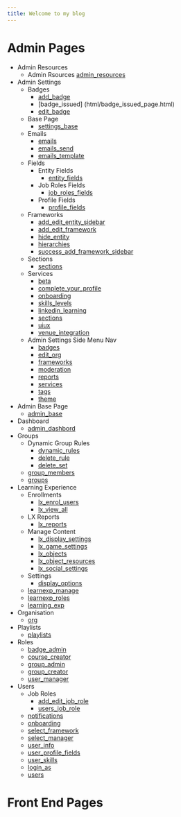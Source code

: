 ```yaml
---
title: Welcome to my blog
---
```


# Admin Pages

- Admin Resources
  - Admin Rsources [admin_resources](https://github.com/sgbres/Stream-QA-RF-DocLib/html/admin_resources_page.html)
- Admin Settings
  - Badges 
    - [add_badge](html/add_badge_page.html)
    - [badge_issued] (html/badge_issued_page.html)
    - [edit_badge](html/edit_badge_page.html)
  - Base Page
    - [settings_base](html/settings_base_page.html)
  - Emails
    - [emails](html/emails_base_page.html)
    - [emails_send](html/emails_send_email_page.html)
    - [emails_template](html/emails_templates_page.html)
  - Fields
    - Entity Fields
      - [entity_fields](html/entity_fields_page.html)
    - Job Roles Fields
      - [job_roles_fields](html/job_roles_fields_page.html)
    - Profile Fields
      - [profile_fields](html/profile_fields.html)
  - Frameworks
    - [add_edit_entity_sidebar](html/add_edit_entity_sidebar.html)
    - [add_edit_framework](html/add_edit_framework_sidebar.html)
    - [hide_entity](html/hide_entity_modal.resource.html)
    - [hierarchies](html/hierarchies_page.html)
    - [success_add_framework_sidebar](html/success_add_framework_sidebar.html)
  - Sections
    - [sections](html/sections_page.html)
  - Services
    - [beta](html/beta_features_page.html)
    - [complete_your_profile](html/complete_your_profile_page.html)
    - [onboarding](html/service_onboarding_page.html)
    - [skills_levels](html/service_skills_and_levels_page.html)
    - [linkedin_learning](html/services_linkedin_learning_page.html)
    - [sections](html/services_sections_page.html)
    - [uiux](html/ui_ux_page.html)
    - [venue_integration](html/venue_integration_page.html)
  - Admin Settings Side Menu Nav
    - [badges](html/badges_page.html)
    - [edit_org](html/edit_organisation_page.html)
    - [frameworks](html/frameworks_page.html)
    - [moderation](html/moderation_page.html)
    - [reports](html/reports_page.html)
    - [services](html/services_page.html)
    - [tags](html/tags_page.html)
    - [theme](html/theme_page.html)
- Admin Base Page
  - [admin_base](html/admin_base_page.html)
- Dashboard
  - [admin_dashbord](html/dashboard_page.html)
- Groups
  - Dynamic Group Rules
    - [dynamic_rules](html/dynamic_rules_tab.html)
    - [delete_rule](html/delete_rule_modal.html)
    - [delete_set](html/delete_set_modal.html)
  - [group_members](html/group_members_tab.html)
  - [groups](html/groups_page.html)
- Learning Experience
  - Enrollments
    - [lx_enrol_users](html/learning_experience_enroll_users_page.html)
    - [lx_view_all](html/learning_experience_view_all_page.html)
  - LX Reports
    - [lx_reports](html/learnexp_reports_page.html)
  - Manage Content
    - [lx_display_settings](html/lx_manage_content_displaysettings_page.html)
    - [lx_game_settings](html/lx_manage_content_gamesettings_page.html)
    - [lx_objects](html/lx_manage_content_objects_page.html)
    - [lx_object_resources](html/lx_manage_content_objects_resources_modal.html)
    - [lx_social_settings](html/lx_manage_content_socialsettings_page.html)
  - Settings
    - [display_options](html/display_options_accordian_page.html)
  - [learnexp_manage](html/learnexp_manage_content_page.html)
  - [learnexp_roles](html/learnexp_roles_page.html)
  - [learning_exp](html/learning_experience_page.html)
- Organisation
  - [org](html/organisation_page.html)
- Playlists
  - [playlists](html/play-lists_page.html)
- Roles
  - [badge_admin](html/badge_admin_page.html)
  - [course_creator](html/course_creator_page.html)
  - [group_admin](html/group_admin_page.html)
  - [group_creator](html/group_creator_page.html)
  - [user_manager](html/user_manager_base_page.html)
- Users
  - Job Roles
    - [add_edit_job_role](html/add_edit_job_role_sidebar.html)
    - [users_job_role](html/users_job_roles_page.html)
  - [notifications](html/notifications_page.html)
  - [onboarding](html/onboarding_page.html)
  - [select_framework](html/select_framework_sidebar.html)
  - [select_manager](html/select_manager_sidebar.html)
  - [user_info](html/user_information_page.html)
  - [user_profile_fields](html/user_profile_fields_page.html)
  - [user_skills](html/user_skills_and_levels_page.html)
  - [login_as](html/users_login_as_user.html)
  - [users](html/users_page.html)


# Front End Pages
